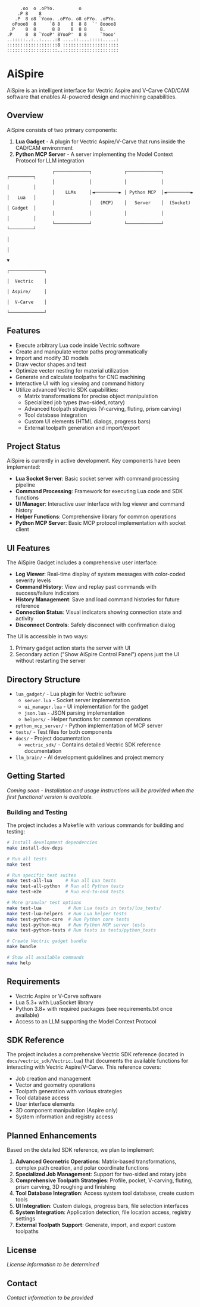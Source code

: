 ```
                                          
     .oo  o .oPYo.         o              
    .P 8    8                             
   .P  8 o8 `Yooo. .oPYo. o8 oPYo. .oPYo. 
  oPooo8  8     `8 8    8  8 8  `' 8oooo8 
 .P    8  8      8 8    8  8 8     8.     
.P     8  8 `YooP' 8YooP'  8 8     `Yooo' 
..:::::..:..:.....:8 ....::....:::::.....:
:::::::::::::::::::8 :::::::::::::::::::::
:::::::::::::::::::..:::::::::::::::::::::
```
# AiSpire


AiSpire is an intelligent interface for Vectric Aspire and V-Carve CAD/CAM software that enables AI-powered design and machining capabilities.

## Overview

AiSpire consists of two primary components:
1. **Lua Gadget** - A plugin for Vectric Aspire/V-Carve that runs inside the CAD/CAM environment
2. **Python MCP Server** - A server implementing the Model Context Protocol for LLM integration

```
                 ┌─────────────┐            ┌─────────────┐            ┌─────────┐
                 │             │            │             │            │         │
                 │    LLMs     │◄─────────► │ Python MCP  │◄─────────► │   Lua   │
                 │             │   (MCP)    │   Server    │  (Socket)  │ Gadget  │
                 │             │            │             │            │         │
                 └─────────────┘            └─────────────┘            └─────────┘
                                                                           │
                                                                           │
                                                                           ▼
                                                                      ┌─────────────┐
                                                                      │  Vectric    │
                                                                      │ Aspire/     │
                                                                      │  V-Carve    │
                                                                      └─────────────┘
```

## Features

- Execute arbitrary Lua code inside Vectric software
- Create and manipulate vector paths programmatically
- Import and modify 3D models
- Draw vector shapes and text
- Optimize vector nesting for material utilization
- Generate and calculate toolpaths for CNC machining
- Interactive UI with log viewing and command history
- Utilize advanced Vectric SDK capabilities:
  - Matrix transformations for precise object manipulation
  - Specialized job types (two-sided, rotary)
  - Advanced toolpath strategies (V-carving, fluting, prism carving)
  - Tool database integration
  - Custom UI elements (HTML dialogs, progress bars)
  - External toolpath generation and import/export

## Project Status

AiSpire is currently in active development. Key components have been implemented:

- **Lua Socket Server**: Basic socket server with command processing pipeline
- **Command Processing**: Framework for executing Lua code and SDK functions
- **UI Manager**: Interactive user interface with log viewer and command history
- **Helper Functions**: Comprehensive library for common operations
- **Python MCP Server**: Basic MCP protocol implementation with socket client

## UI Features

The AiSpire Gadget includes a comprehensive user interface:

- **Log Viewer**: Real-time display of system messages with color-coded severity levels
- **Command History**: View and replay past commands with success/failure indicators
- **History Management**: Save and load command histories for future reference
- **Connection Status**: Visual indicators showing connection state and activity
- **Disconnect Controls**: Safely disconnect with confirmation dialog

The UI is accessible in two ways:
1. Primary gadget action starts the server with UI
2. Secondary action ("Show AiSpire Control Panel") opens just the UI without restarting the server

## Directory Structure

- `lua_gadget/` - Lua plugin for Vectric software
  - `server.lua` - Socket server implementation
  - `ui_manager.lua` - UI implementation for the gadget
  - `json.lua` - JSON parsing implementation
  - `helpers/` - Helper functions for common operations
- `python_mcp_server/` - Python implementation of MCP server
- `tests/` - Test files for both components
- `docs/` - Project documentation
  - `vectric_sdk/` - Contains detailed Vectric SDK reference documentation
- `llm_brain/` - AI development guidelines and project memory

## Getting Started

*Coming soon - Installation and usage instructions will be provided when the first functional version is available.*

### Building and Testing

The project includes a Makefile with various commands for building and testing:

```bash
# Install development dependencies
make install-dev-deps

# Run all tests
make test

# Run specific test suites
make test-all-lua     # Run all Lua tests
make test-all-python  # Run all Python tests
make test-e2e         # Run end-to-end tests

# More granular test options
make test-lua          # Run Lua tests in tests/lua_tests/
make test-lua-helpers  # Run Lua helper tests
make test-python-core  # Run Python core tests
make test-python-mcp   # Run Python MCP server tests
make test-python-tests # Run tests in tests/python_tests

# Create Vectric gadget bundle
make bundle

# Show all available commands
make help
```

## Requirements

- Vectric Aspire or V-Carve software
- Lua 5.3+ with LuaSocket library
- Python 3.8+ with required packages (see requirements.txt once available)
- Access to an LLM supporting the Model Context Protocol

## SDK Reference

The project includes a comprehensive Vectric SDK reference (located in `docs/vectric_sdk/Vectric.lua`) that documents the available functions for interacting with Vectric Aspire/V-Carve. This reference covers:

- Job creation and management
- Vector and geometry operations
- Toolpath generation with various strategies
- Tool database access
- User interface elements
- 3D component manipulation (Aspire only)
- System information and registry access

## Planned Enhancements

Based on the detailed SDK reference, we plan to implement:

1. **Advanced Geometric Operations**: Matrix-based transformations, complex path creation, and polar coordinate functions
2. **Specialized Job Management**: Support for two-sided and rotary jobs
3. **Comprehensive Toolpath Strategies**: Profile, pocket, V-carving, fluting, prism carving, 3D roughing and finishing
4. **Tool Database Integration**: Access system tool database, create custom tools
5. **UI Integration**: Custom dialogs, progress bars, file selection interfaces
6. **System Integration**: Application detection, file location access, registry settings
7. **External Toolpath Support**: Generate, import, and export custom toolpaths

## License

*License information to be determined*

## Contact

*Contact information to be provided*

